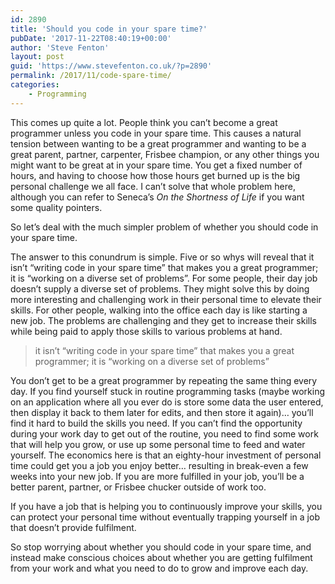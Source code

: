 ```yaml
---
id: 2890
title: 'Should you code in your spare time?'
pubDate: '2017-11-22T08:40:19+00:00'
author: 'Steve Fenton'
layout: post
guid: 'https://www.stevefenton.co.uk/?p=2890'
permalink: /2017/11/code-spare-time/
categories:
    - Programming
---
```


This comes up quite a lot. People think you can’t become a great programmer unless you code in your spare time. This causes a natural tension between wanting to be a great programmer and wanting to be a great parent, partner, carpenter, Frisbee champion, or any other things you might want to be great at in your spare time. You get a fixed number of hours, and having to choose how those hours get burned up is the big personal challenge we all face. I can’t solve that whole problem here, although you can refer to Seneca’s *On the Shortness of Life* if you want some quality pointers.

So let’s deal with the much simpler problem of whether you should code in your spare time.

The answer to this conundrum is simple. Five or so whys will reveal that it isn’t “writing code in your spare time” that makes you a great programmer; it is “working on a diverse set of problems”. For some people, their day job doesn’t supply a diverse set of problems. They might solve this by doing more interesting and challenging work in their personal time to elevate their skills. For other people, walking into the office each day is like starting a new job. The problems are challenging and they get to increase their skills while being paid to apply those skills to various problems at hand.

> it isn’t “writing code in your spare time” that makes you a great programmer; it is “working on a diverse set of problems”

You don’t get to be a great programmer by repeating the same thing every day. If you find yourself stuck in routine programming tasks (maybe working on an application where all you ever do is store some data the user entered, then display it back to them later for edits, and then store it again)… you’ll find it hard to build the skills you need. If you can’t find the opportunity during your work day to get out of the routine, you need to find some work that will help you grow, or use up some personal time to feed and water yourself. The economics here is that an eighty-hour investment of personal time could get you a job you enjoy better… resulting in break-even a few weeks into your new job. If you are more fulfilled in your job, you’ll be a better parent, partner, or Frisbee chucker outside of work too.

If you have a job that is helping you to continuously improve your skills, you can protect your personal time without eventually trapping yourself in a job that doesn’t provide fulfilment.

So stop worrying about whether you should code in your spare time, and instead make conscious choices about whether you are getting fulfilment from your work and what you need to do to grow and improve each day.